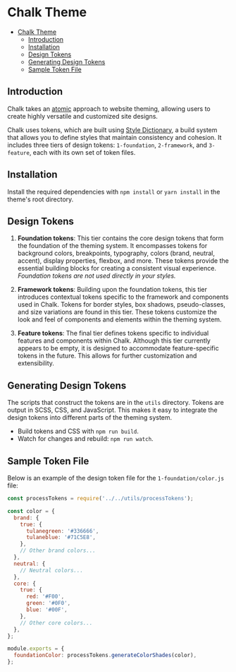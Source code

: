 # Chalk Theme

- [Chalk Theme](#chalk-theme)
  - [Introduction](#introduction)
  - [Installation](#installation)
  - [Design Tokens](#design-tokens)
  - [Generating Design Tokens](#generating-design-tokens)
  - [Sample Token File](#sample-token-file)

## Introduction

Chalk takes an [atomic](https://atomicdesign.bradfrost.com/) approach to website theming, allowing users to create highly versatile and customized site designs.

Chalk uses tokens, which are built using [Style Dictionary](https://amzn.github.io/style-dictionary/#/README), a build system that allows you to define styles that maintain consistency and cohesion. It includes three tiers of design tokens: `1-foundation`, `2-framework`, and `3-feature`, each with its own set of token files.
## Installation

Install the required dependencies with `npm install` or `yarn install` in the theme's root directory.
## Design Tokens


1. **Foundation tokens**: This tier contains the core design tokens that form the foundation of the theming system. It encompasses tokens for background colors, breakpoints, typography, colors (brand, neutral, accent), display properties, flexbox, and more. These tokens provide the essential building blocks for creating a consistent visual experience. *Foundation tokens are not used directly in your styles.*

2. **Framework tokens**: Building upon the foundation tokens, this tier introduces contextual tokens specific to the framework and components used in Chalk. Tokens for border styles, box shadows, pseudo-classes, and size variations are found in this tier. These tokens customize the look and feel of components and elements within the theming system.

3. **Feature tokens**: The final tier defines tokens specific to individual features and components within Chalk. Although this tier currently appears to be empty, it is designed to accommodate feature-specific tokens in the future. This allows for further customization and extensibility.

## Generating Design Tokens

The scripts that construct the tokens are in the `utils` directory.  Tokens are output in SCSS, CSS, and JavaScript. This makes it easy to integrate the design tokens into different parts of the theming system.

- Build tokens and CSS with `npm run build`.
- Watch for changes and rebuild: `npm run watch`.

## Sample Token File

Below is an example of the design token file for the `1-foundation/color.js` file:

```javascript
const processTokens = require('../../utils/processTokens');

const color = {
  brand: {
    true: {
      tulanegreen: '#336666',
      tulaneblue: '#71C5E8',
    },
    // Other brand colors...
  },
  neutral: {
    // Neutral colors...
  },
  core: {
    true: {
      red: '#F00',
      green: '#0F0',
      blue: '#00F',
    },
    // Other core colors...
  },
};

module.exports = {
  foundationColor: processTokens.generateColorShades(color),
};
```
